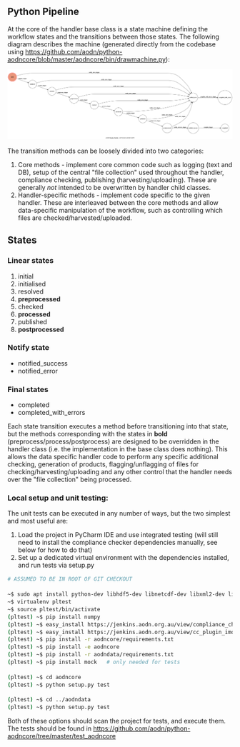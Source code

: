## Python Pipeline

At the core of the handler base class is a state machine defining the workflow states and the transitions between those states. The following diagram describes the machine (generated directly from the codebase using https://github.com/aodn/python-aodncore/blob/master/aodncore/bin/drawmachine.py):

![Pipeline Handler state machine](https://github.com/aodn/python-aodncore/blob/master/state_machine.png)

The transition methods can be loosely divided into two categories:
1. Core methods - implement core common code such as logging (text and DB), setup of the central "file collection" used throughout the handler, compliance checking, publishing (harvesting/uploading). These are generally *not* intended to be overwritten by handler child classes.
1. Handler-specific methods - implement code specific to the given handler. These are interleaved between the core methods and allow data-specific manipulation of the workflow, such as controlling which files are checked/harvested/uploaded.

## States
### Linear states
1. initial
1. initialised
1. resolved
1. **preprocessed**
1. checked
1. **processed**
1. published
1. **postprocessed**
### Notify state
* notified_success
* notified_error
### Final states
* completed
* completed_with_errors

Each state transition executes a method before transitioning into that state, but the methods corresponding with the states in **bold** (preprocess/process/postprocess) are designed to be overridden in the handler class (i.e. the implementation in the base class does nothing). This allows the data specific handler code to perform any specific additional checking, generation of products, flagging/unflagging of files for checking/harvesting/uploading and any other control that the handler needs over the "file collection" being processed.

### Local setup and unit testing:
The unit tests can be executed in any number of ways, but the two simplest and most useful are:
1. Load the project in PyCharm IDE and use integrated testing (will still need to install the compliance checker dependencies manually, see below for how to do that)
2. Set up a dedicated virtual environment with the dependencies installed, and run tests via setup.py
```bash
# ASSUMED TO BE IN ROOT OF GIT CHECKOUT

~$ sudo apt install python-dev libhdf5-dev libnetcdf-dev libxml2-dev libxslt-dev libfreetype6-dev libudunits2-0
~$ virtualenv pltest
~$ source pltest/bin/activate
(pltest) ~$ pip install numpy
(pltest) ~$ easy_install https://jenkins.aodn.org.au/view/compliance_checker/job/compliance_checker_prod/lastSuccessfulBuild/artifact/dist/compliance_checker-2.3.1-py2.7.egg
(pltest) ~$ easy_install https://jenkins.aodn.org.au/view/cc_plugin_imos/job/cc_plugin_imos_prod/lastSuccessfulBuild/artifact/lib/cc_plugin_imos/dist/cc_plugin_imos-1.1.2-py2.7.egg
(pltest) ~$ pip install -r aodncore/requirements.txt
(pltest) ~$ pip install -e aodncore
(pltest) ~$ pip install -r aodndata/requirements.txt
(pltest) ~$ pip install mock   # only needed for tests

(pltest) ~$ cd aodncore
(pltest) ~$ python setup.py test

(pltest) ~$ cd ../aodndata
(pltest) ~$ python setup.py test
```

Both of these options should scan the project for tests, and execute them. The tests should be found in https://github.com/aodn/python-aodncore/tree/master/test_aodncore
